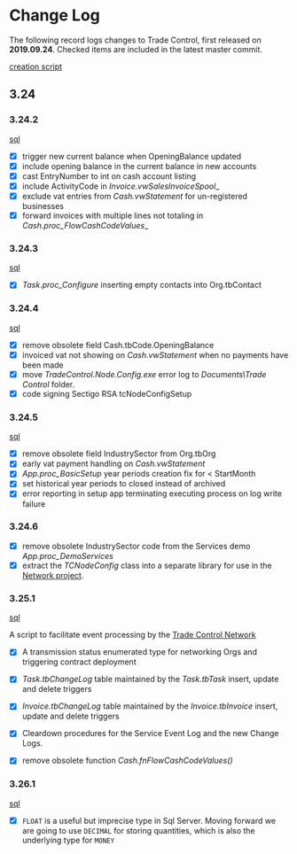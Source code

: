 # Change Log

The following record logs changes to Trade Control, first released on **2019.09.24**. Checked items are included in the latest master commit.

[creation script](src/tcNode/scripts/tc_create_node.sql)

## 3.24

### 3.24.2

[sql](src/tcNode/scripts/tc_upgrade_3_24_2.sql)

- [x] trigger new current balance when OpeningBalance updated 
- [x] include opening balance in the current balance in new accounts
- [x] cast EntryNumber to int on cash account listing
- [x] include ActivityCode in _Invoice.vwSalesInvoiceSpool__
- [x] exclude vat entries from _Cash.vwStatement_ for un-registered businesses
- [x] forward invoices with multiple lines not totaling in _Cash.proc_FlowCashCodeValues__

### 3.24.3

[sql](src/tcNode/scripts/tc_upgrade_3_24_3.sql)

- [x] _Task.proc_Configure_ inserting empty contacts into Org.tbContact

### 3.24.4

[sql](src/tcNode/scripts/tc_upgrade_3_24_4.sql)

- [x] remove obsolete field Cash.tbCode.OpeningBalance
- [x] invoiced vat not showing on _Cash.vwStatement_ when no payments have been made 
- [x] move _TradeControl.Node.Config.exe_ error log to _Documents\Trade Control_ folder.
- [x] code signing Sectigo RSA tcNodeConfigSetup 

### 3.24.5

[sql](src/tcNode/scripts/tc_upgrade_3_24_5.sql)

- [x] remove obsolete field IndustrySector from Org.tbOrg
- [x] early vat payment handling on _Cash.vwStatement_
- [x] _App.proc_BasicSetup_ year periods creation fix for < StartMonth
- [x] set historical year periods to closed instead of archived
- [x] error reporting in setup app terminating executing process on log write failure

### 3.24.6

- [x] remove obsolete IndustrySector code from the Services demo _App.proc_DemoServices_
- [x] extract the _TCNodeConfig_ class into a separate library for use in the [Network project](https://github.com/tradecontrol/tc-network).

### 3.25.1

[sql](src/tcNode/scripts/tc_upgrade_3_25_1.sql)

A script to facilitate event processing by the [Trade Control Network](https://github.com/tradecontrol/tc-network)

- [x] A transmission status enumerated type for networking Orgs and triggering contract deployment
- [x] _Task.tbChangeLog_ table maintained by the _Task.tbTask_ insert, update and delete triggers 
- [x] _Invoice.tbChangeLog_ table maintained by the _Invoice.tbInvoice_ insert, update and delete triggers
- [x] Cleardown procedures for the Service Event Log and the new Change Logs. 
- [x] remove obsolete function _Cash.fnFlowCashCodeValues()_


### 3.26.1

[sql](src/tcNode/scripts/tc_upgrade_3_26_1.sql)

- [x] ```FLOAT``` is a useful but imprecise type in Sql Server. Moving forward we are going to use ```DECIMAL``` for storing quantities, which is also the underlying type for ```MONEY```



